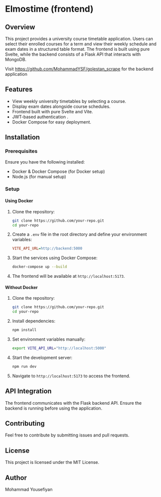 # Elmostime (frontend)

## Overview

This project provides a university course timetable application. Users can select their enrolled courses for a term and view their weekly schedule and exam dates in a structured table format. The frontend is built using pure Svelte, while the backend consists of a Flask API that interacts with MongoDB.


Visit https://github.com/MohammadYSF/golestan_scrape  for the backend application

## Features

- View weekly university timetables by selecting a course.
- Display exam dates alongside course schedules.
- Frontend built with pure Svelte and Vite.
- JWT-based authentication .
- Docker Compose for easy deployment.

## Installation

### Prerequisites

Ensure you have the following installed:

- Docker & Docker Compose (for Docker setup)
- Node.js (for manual setup)

### Setup

#### Using Docker

1. Clone the repository:
   ```sh
   git clone https://github.com/your-repo.git
   cd your-repo
   ```
2. Create a `.env` file in the root directory and define your environment variables:
   ```ini
   VITE_API_URL=http://backend:5000
   ```
3. Start the services using Docker Compose:
   ```sh
   docker-compose up --build
   ```
4. The frontend will be available at `http://localhost:5173`.

#### Without Docker

1. Clone the repository:
   ```sh
   git clone https://github.com/your-repo.git
   cd your-repo
   ```
2. Install dependencies:
   ```sh
   npm install
   ```
3. Set environment variables manually:
   ```sh
   export VITE_API_URL="http://localhost:5000"
   ```
4. Start the development server:
   ```sh
   npm run dev
   ```
5. Navigate to `http://localhost:5173` to access the frontend.

## API Integration

The frontend communicates with the Flask backend API. Ensure the backend is running before using the application.

## Contributing

Feel free to contribute by submitting issues and pull requests.

## License

This project is licensed under the MIT License.

## Author
Mohammad Yousefiyan


